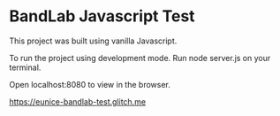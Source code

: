 # BandLab Javascript Test

This project was built using vanilla Javascript.

To run the project using development mode.
Run node server.js on your terminal.

Open localhost:8080 to view in the browser.

https://eunice-bandlab-test.glitch.me
